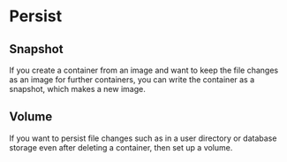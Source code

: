 # Persist 


## Snapshot

If you create a container from an image and want to keep the file changes as an image for further containers, you can write the container as a snapshot, which makes a new image.


## Volume 

If you want to persist file changes such as in a user directory or database storage even after deleting a container, then set up a volume.
